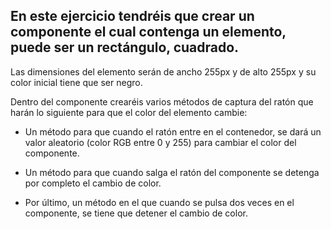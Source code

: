 ## En este ejercicio tendréis que crear un componente el cual contenga un elemento, puede ser un rectángulo, cuadrado.

Las dimensiones del elemento serán de ancho 255px y de alto 255px y su color inicial tiene que ser negro.

Dentro del componente crearéis varios métodos de captura del ratón que harán lo siguiente para que el color del elemento cambie:

 - Un método para que cuando el ratón entre en el contenedor, se dará un valor aleatorio (color RGB entre 0 y 255) para cambiar el color del componente.

 - Un método para que cuando salga el ratón del componente se detenga por completo el cambio de color.

 - Por último, un método en el que cuando se pulsa dos veces en el componente, se tiene que detener el cambio de color.